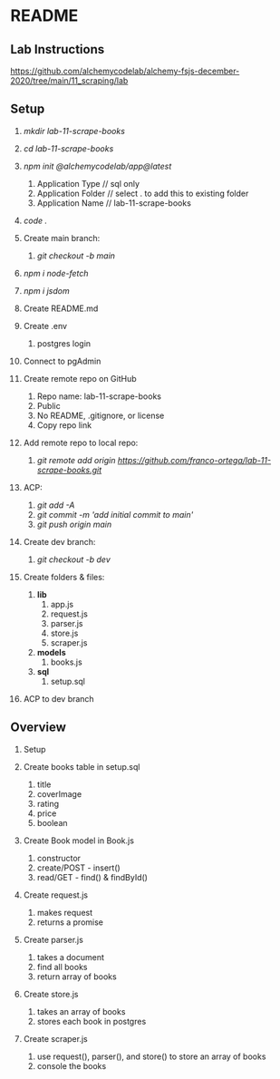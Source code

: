 # README

## Lab Instructions

https://github.com/alchemycodelab/alchemy-fsjs-december-2020/tree/main/11_scraping/lab


## Setup

1. *mkdir lab-11-scrape-books*

1. *cd lab-11-scrape-books*

1. *npm init @alchemycodelab/app@latest*
    1. Application Type // sql only
    1. Application Folder // select . to add this to existing folder
    1. Application Name // lab-11-scrape-books

1. *code .*

1. Create main branch:
    1. *git checkout -b main*

1. *npm i node-fetch*

1. *npm i jsdom*

1. Create README.md

1. Create .env
    1. postgres login

1. Connect to pgAdmin

1. Create remote repo on GitHub
    1. Repo name: lab-11-scrape-books
    1. Public
    1. No README, .gitignore, or license
    1. Copy repo link

1. Add remote repo to local repo:
    1. *git remote add origin https://github.com/franco-ortega/lab-11-scrape-books.git*

1. ACP:
    1. *git add -A*
    1. *git commit -m 'add initial commit to main'*
    1. *git push origin main*

1. Create dev branch:
    1. *git checkout -b dev*

1. Create folders & files:
    1. **lib**
        1. app.js
        1. request.js
        1. parser.js
        1. store.js
        1. scraper.js
    1. **models**
        1. books.js
    1. **sql**
        1. setup.sql
1. ACP to dev branch


## Overview

1. Setup

1. Create books table in setup.sql
    1. title
    1. coverImage
    1. rating
    1. price
    1. boolean

1. Create Book model in Book.js
    1. constructor
    1. create/POST - insert()
    1. read/GET - find() & findById()

1. Create request.js
    1. makes request
    1. returns a promise

1. Create parser.js
    1. takes a document
    1. find all books
    1. return array of books

1. Create store.js
    1. takes an array of books
    1. stores each book in postgres

1. Create scraper.js
    1. use request(), parser(), and store() to store an array of books
    1. console the books